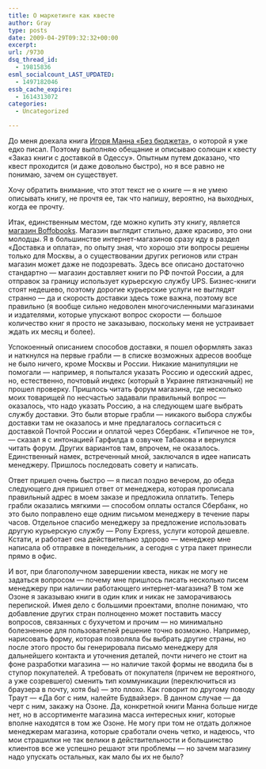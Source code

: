 ```yaml
---
title: О маркетинге как квесте
author: Gray
type: posts
date: 2009-04-29T09:32:32+00:00
excerpt:
url: /9730
dsq_thread_id:
  - 19815836
esml_socialcount_LAST_UPDATED:
  - 1497182046
essb_cache_expire:
  - 1614313072
categories:
  - Uncategorized

---
```








<p style="clear: both">
  До меня доехала книга <a href="http://mann-ivanov-ferber.ru/books/paperbook/BeBu/" target="_blank">Игоря Манна &#171;Без бюджета&#187;</a>, о которой я уже едко писал. Поэтому выполняю обещание и описываю солюшн к квесту &#171;Заказ книги с доставкой в Одессу&#187;. Опытным путем доказано, что квест проходится (и даже довольно быстро), но я все равно не понимаю, зачем он существует.
</p>

<p style="clear: both">
  Хочу обратить внимание, что этот текст не о книге &#8212; я не умею описывать книгу, не прочтя ее, так что напишу, вероятно, на выходных, когда ее прочту.
</p>

<p style="clear: both">
  Итак, единственным местом, где можно купить эту книгу, является <a href="http://boffobooks.ru/book.html?id=16169" target="_blank">магазин Boffobooks</a>. Магазин выглядит стильно, даже красиво, это они молодцы. Я в большинстве интернет-магазинов сразу иду в раздел &#171;Доставка и оплата&#187;, по опыту зная, что хорошо эти вопросы решены только для Москвы, а о существовании других регионов или стран магазин может даже не подозревать. Здесь все описано достаточно стандартно &#8212; магазин доставляет книги по РФ почтой России, а для отправок за границу использует курьерскую службу UPS. Бизнес-книги стоят недешево, поэтому дорогие курьерские услуги не выглядят странно &#8212; да и скорость доставки здесь тоже важна, поэтому все правильно (я вообще сильно недоволен многочисленными магазинами и издателями, которые упускают вопрос скорости &#8212; большое количество книг я просто не заказываю, поскольку меня не устраивает ждать их месяц и более).
</p>

<p style="clear: both">
  Успокоенный описанием способов доставки, я пошел оформлять заказ и наткнулся на первые грабли &#8212; в списке возможных адресов вообще не было ничего, кроме Москвы и России. Никакие манипуляции не помогали &#8212; например, я попытался указать Россию и одесский адрес, но, естественно, почтовый индекс (который в Украине пятизначный) не прошел проверку. Пришлось читать форум магазина, где несколько моих товарищей по несчастью задавали правильный вопрос &#8212; оказалось, что надо указать Россию, а на следующем шаге выбрать службу доставки. Это были вторые грабли &#8212; никакого выбора службы доставки там не оказалось и мне предлагалось согласиться с доставкой Почтой России и оплатой через Сбербанк. &#171;Типичное не то&#187;, &#8212; сказал я с интонацией Гарфилда в озвучке Табакова и вернулся читать форум. Других вариантов там, впрочем, не оказалось. Единственный намек, встреченный мной, заключался в идее написать менеджеру. Пришлось последовать совету и написать.
</p>

<p style="clear: both">
  Ответ пришел очень быстро &#8212; я писал поздно вечером, до обеда следующего дня пришел ответ от менеджера, которая прописала правильный адрес в моем заказе и предложила оплатить. Теперь грабли оказались мягкими &#8212; способом оплаты остался Сбербанк, но это было поправлено еще одним письмом менеджеру в течение пары часов. Отдельное спасибо менеджеру за предложение использовать другую курьерскую службу &#8212; Pony Express, услуги которой дешевле. Кстати, и работает она действительно здорово &#8212; менеджер мне написала об отправке в понедельник, а сегодня с утра пакет принесли прямо в офис.
</p>

<p style="clear: both">
  И вот, при благополучном завершении квеста, никак не могу не задаться вопросом &#8212; почему мне пришлось писать несколько писем менеджеру при наличии работающего интернет-магазина? В том же Озоне я заказываю книги в один клик и никак не заморачиваюсь перепиской. Имея дело с большими проектами, вполне понимаю, что добавление других стран полноценно может поставить массу вопросов, связанных с бухучетом и прочим &#8212; но минимально болезненное для пользователей решение точно возможно. Например, нарисовать форму, которая позволяла бы выбрать другие страны, но после этого просто бы генерировала письмо менеджеру для дальнейшего контакта и уточнения деталей, почти ничего не стоит на фоне разработки магазина &#8212; но наличие такой формы не вводила бы в ступор покупателей. А требовать от покупателя (причем не вероятного, а уже созревшего) сменить тип коммуникации (переключиться из браузера в почту, хотя бы) &#8212; это плохо. Как говорит по другому поводу Траут &#8212; &#171;Да бог с ним, налейте Будвайзер&#187;. В данном случае &#8212; да черт с ним, закажу на Озоне. Да, конкретной книги Манна больше нигде нет, но в ассортименте магазина масса интересных книг, которые вполне находятся в том же Озоне. Не могу при том не отдать должное менеджерам магазина, которые сработали очень четко, и надеюсь, что мои страшилки не так велики в действительности и большинство клиентов все же успешно решают эти проблемы &#8212; но зачем магазину надо упускать остальных, как мало бы их не было?
</p>

<br class='final-break' style='clear: both' />